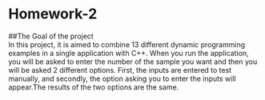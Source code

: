 # Homework-2
##The Goal of the project <br/>
In this project, it is aimed to combine 13 different dynamic programming examples in a single application with C++. When you run the application, you will be asked to enter the number of the sample you want and then you will be asked 2 different options. First, the inputs are entered to test manually, and secondly, the option asking you to enter the inputs will appear.The results of the two options are the same.

